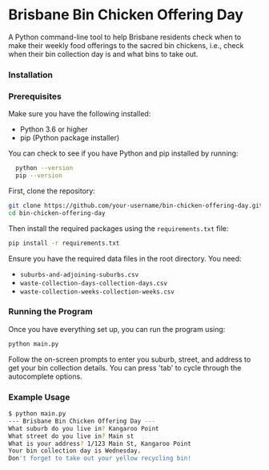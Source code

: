 # Brisbane Bin Chicken Offering Day

A Python command-line tool to help Brisbane residents check when to make their weekly food offerings to the sacred bin chickens, i.e., check when their bin collection day is and what bins to take out.

### Installation

### Prerequisites

Make sure you have the following installed:

- Python 3.6 or higher
- pip (Python package installer)

You can check to see if you have Python and pip installed by running:

```sh
  python --version
  pip --version
```

First, clone the repository:

```sh
git clone https://github.com/your-username/bin-chicken-offering-day.git
cd bin-chicken-offering-day
```

Then install the required packages using the `requirements.txt` file:

```sh
pip install -r requirements.txt
```

Ensure you have the required data files in the root directory. You need:
- `suburbs-and-adjoining-suburbs.csv`
- `waste-collection-days-collection-days.csv`
- `waste-collection-weeks-collection-weeks.csv`

### Running the Program
Once you have everything set up, you can run the program using:

```sh
python main.py
```

Follow the on-screen prompts to enter you suburb, street, and address to get your bin collection details. You can press 'tab' to cycle through the autocomplete options.

### Example Usage

```sh
$ python main.py
--- Brisbane Bin Chicken Offering Day ---
What suburb do you live in? Kangaroo Point
What street do you live in? Main st
What is your address? 1/123 Main St, Kangaroo Point
Your bin collection day is Wednesday.
Don't forget to take out your yellow recycling bin!
```
